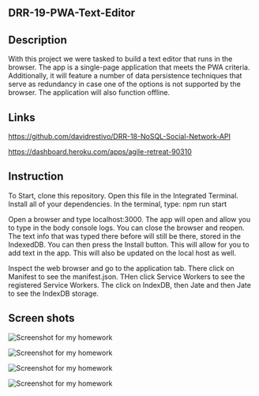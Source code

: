 ## DRR-19-PWA-Text-Editor

## Description
With this project we were tasked to build a text editor that runs in the browser. The app is a single-page application that meets the PWA criteria. Additionally, it will feature a number of data persistence techniques that serve as redundancy in case one of the options is not supported by the browser. The application will also function offline.

## Links

https://github.com/davidrestivo/DRR-18-NoSQL-Social-Network-API

https://dashboard.heroku.com/apps/agile-retreat-90310


## Instruction

To Start, clone this repository. Open this file in the Integrated Terminal. Install all of your dependencies. In the terminal, type: npm run start

Open a browser and type localhost:3000. The app will open and allow you to type in the body console logs. You can close the browser and reopen. The text info that was typed there before will still be there, stored in the IndexedDB.
You can then press the Install button. This will allow for you to add text in the app. This will also be updated on the local host as well.

Inspect the web browser and go to the application tab. There click on Manifest to see the manifest.json. THen click Service Workers to see the registered Service Workers. The click on IndexDB, then Jate and then Jate to see the IndexDB storage.

## Screen shots

![Screenshot for my homework](./client/dist/assets/images/DRR-19-PWA-indexDB.png)

![Screenshot for my homework](/homework/DRR---19-PWA-Text-Editor/client/dist/assets/images/DRR-19-PWA-Manifest.png)

![Screenshot for my homework](/homework/DRR---19-PWA-Text-Editor/client/dist/assets/images/DRR-19-PWA-Service-Workers.png)

![Screenshot for my homework](./Assets/images/davids-profile-page-screen-capture.png)









